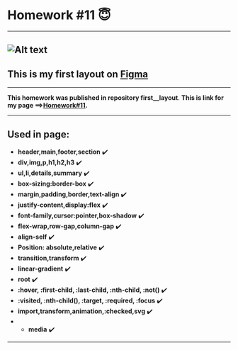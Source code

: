 # Homework #11 :innocent:

---

## ![Alt text](https://gurulabs.ru/upload/iblock/428/4284295fade8abbd2dbdad646d614cf6.png)

## This is my first layout on [Figma](https://www.figma.com)

---

**This homework was published in repository first\_\_layout**.
**This is link for my page ==>[Homework#11](https://cherkasant.github.io/first__layout/ 'Click me!!').**

---

## Used in page:

- **header,main,footer,section** :heavy_check_mark:
- **div,img,p,h1,h2,h3** :heavy_check_mark:
- **ul,li,details,summary** :heavy_check_mark:
- **box-sizing:border-box** :heavy_check_mark:
- **margin,padding,border,text-align** :heavy_check_mark:
- **justify-content,display:flex** :heavy_check_mark:
- **font-family,cursor:pointer,box-shadow** :heavy_check_mark:
- **flex-wrap,row-gap,column-gap** :heavy_check_mark:
- **align-self** :heavy_check_mark:
- **Position: absolute,relative** :heavy_check_mark:
- **transition,transform** :heavy_check_mark:
- **linear-gradient** :heavy_check_mark:
- **root** :heavy_check_mark:
- **:hover, :first-child, :last-child, :nth-child, :not()** :heavy_check_mark:
- **:visited, :nth-child(), :target, :required, :focus** :heavy_check_mark:
- **import,transform,animation,:checked,svg** :heavy_check_mark:
- - **media** :heavy_check_mark:

---
